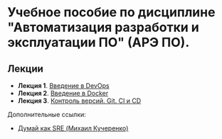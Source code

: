 # Учебное пособие по дисциплине "Автоматизация разработки и эксплуатации ПО" (АРЭ ПО).



## Лекции

* **Лекция 1**. [Введение в DevOps](/IU-5/Lections/01_Lection/L1-text.md)
* **Лекция 2**. [Введение в Docker](/IU-5/Lections/02_Lection/L2.md)
* **Лекция 3**. [Контроль версий. Git. CI и CD](/IU-5/Lections/03_Lection/L3.md)


Дополнительные ссылки:

* [Думай как SRE (Михаил Кучеренко)](/IU-5/Lections/01_Lection/Think_like_SRE.pdf)
